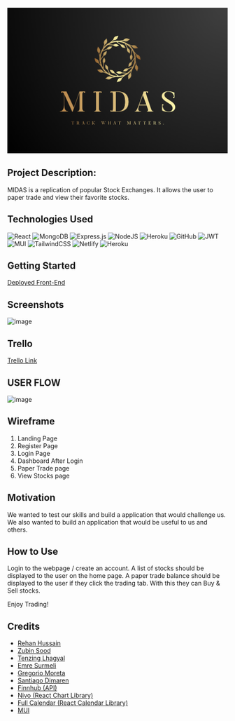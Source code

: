 
![image](https://github.com/rehanhussa/Midas/blob/main/midas.png)

## Project Description: 

MIDAS is a replication of popular Stock Exchanges. 
It allows the user to paper trade and view their favorite stocks.

## Technologies Used

![React](https://img.shields.io/badge/react-%2320232a.svg?style=for-the-badge&logo=react&logoColor=%2361DAFB)
![MongoDB](https://img.shields.io/badge/MongoDB-%234ea94b.svg?style=for-the-badge&logo=mongodb&logoColor=white)
![Express.js](https://img.shields.io/badge/express.js-%23404d59.svg?style=for-the-badge&logo=express&logoColor=%2361DAFB)
![NodeJS](https://img.shields.io/badge/node.js-6DA55F?style=for-the-badge&logo=node.js&logoColor=white)
![Heroku](https://img.shields.io/badge/heroku-%23430098.svg?style=for-the-badge&logo=heroku&logoColor=white)
![GitHub](https://img.shields.io/badge/github-%23121011.svg?style=for-the-badge&logo=github&logoColor=white)
![JWT](https://img.shields.io/badge/JWT-black?style=for-the-badge&logo=JSON%20web%20tokens)
![MUI](https://img.shields.io/badge/MUI-%230081CB.svg?style=for-the-badge&logo=mui&logoColor=white)
![TailwindCSS](https://img.shields.io/badge/tailwindcss-%2338B2AC.svg?style=for-the-badge&logo=tailwind-css&logoColor=white)
![Netlify](https://img.shields.io/badge/netlify-%23000000.svg?style=for-the-badge&logo=netlify&logoColor=#00C7B7)
![Heroku](https://img.shields.io/badge/heroku-%23430098.svg?style=for-the-badge&logo=heroku&logoColor=white)

## Getting Started

[Deployed Front-End]()

## Screenshots

![image]()


## Trello

[Trello Link](https://trello.com/b/W70a7V17/midas-simulated-stock-exchange)

## USER FLOW

![image]()

## Wireframe 

1. Landing Page
2. Register Page
3. Login Page
4. Dashboard After Login
5. Paper Trade page
6. View Stocks page

## Motivation

We wanted to test our skills and build a application that would challenge us. We also wanted to build an application that would be useful to us and others.

## How to Use

Login to the webpage / create an account. 
A list of stocks should be displayed to the user on the home page.
A paper trade balance should be displayed to the user if they click the trading tab. 
With this they can Buy & Sell stocks.

Enjoy Trading!


## Credits 

- [Rehan Hussain](https://www.linkedin.com/in/rehan-hussain-371697279/)
- [Zubin Sood](https://www.linkedin.com/in/zubinsood/)
- [Tenzing Lhagyal](https://www.linkedin.com/in/tenzing-lhagyal/)
- [Emre Surmeli](https://www.linkedin.com/in/emresurmeli/)
- [Gregorio Moreta](https://www.linkedin.com/in/gregorio-moreta/)
- [Santiago Dimaren](https://www.linkedin.com/in/santiago-dimaren/)
- [Finnhub (API)](https://finnhub.io/)
- [Nivo (React Chart Library)](https://nivo.rocks/)
- [Full Calendar (React Calendar Library)](https://fullcalendar.io/)
- [MUI](https://mui.com/)
